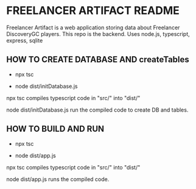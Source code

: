 # FREELANCER ARTIFACT README

Freelancer Artifact is a web application storing data about Freelancer DiscoveryGC players.
This repo is the backend.
Uses node.js, typescript, express, sqlite


## HOW TO CREATE DATABASE AND createTables

- npx tsc

- node dist/initDatabase.js


npx tsc compiles typescript code in "src/" into "dist/"

node dist/initDatabase.js run the compiled code to create DB and tables.


## HOW TO BUILD AND RUN

- npx tsc

- node dist/app.js


npx tsc compiles typescript code in "src/" into "dist/"

node dist/app.js runs the compiled code.